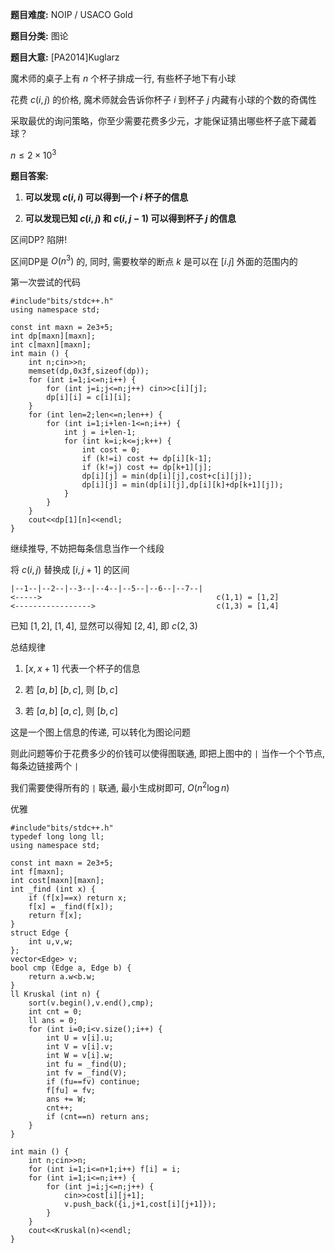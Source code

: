 **题目难度:** NOIP / USACO Gold

**题目分类:** 图论

**题目大意:** [PA2014]Kuglarz

魔术师的桌子上有 $n$ 个杯子排成一行, 有些杯子地下有小球

花费 $c(i,j)$ 的价格, 魔术师就会告诉你杯子 $i$ 到杯子 $j$ 内藏有小球的个数的奇偶性

采取最优的询问策略，你至少需要花费多少元，才能保证猜出哪些杯子底下藏着球？

$n≤2\times 10^3$

**题目答案:**

1. **可以发现 $c(i,i)$ 可以得到一个 $i$ 杯子的信息**

2. **可以发现已知 $c(i,j)$ 和 $c(i,j-1)$ 可以得到杯子 $j$ 的信息**

区间DP? 陷阱!

区间DP是 $O(n^3)$ 的, 同时, 需要枚举的断点 $k$ 是可以在 $[i.j]$ 外面的范围内的

第一次尝试的代码

```
#include"bits/stdc++.h"
using namespace std;

const int maxn = 2e3+5;
int dp[maxn][maxn];
int c[maxn][maxn];
int main () {
    int n;cin>>n;
    memset(dp,0x3f,sizeof(dp));
    for (int i=1;i<=n;i++) {
        for (int j=i;j<=n;j++) cin>>c[i][j];
        dp[i][i] = c[i][i];
    }
    for (int len=2;len<=n;len++) {
        for (int i=1;i+len-1<=n;i++) {
            int j = i+len-1;
            for (int k=i;k<=j;k++) {
                int cost = 0;
                if (k!=i) cost += dp[i][k-1];
                if (k!=j) cost += dp[k+1][j];
                dp[i][j] = min(dp[i][j],cost+c[i][j]);
                dp[i][j] = min(dp[i][j],dp[i][k]+dp[k+1][j]);
            }
        }
    }
    cout<<dp[1][n]<<endl;
}
```

继续推导, 不妨把每条信息当作一个线段

将 $c(i,j)$ 替换成 $[i,j+1]$  的区间

```
|--1--|--2--|--3--|--4--|--5--|--6--|--7--|
<----->                                       c(1,1) = [1,2]
<----------------->                           c(1,3) = [1,4]
```

已知 $[1,2]$, $[1,4]$, 显然可以得知 $[2,4]$, 即 $c(2,3)$

总结规律

1. $[x,x+1]$ 代表一个杯子的信息

2. 若 $[a,b]$ $[b,c]$, 则 $[b,c]$

3. 若 $[a,b]$ $[a,c]$, 则 $[b,c]$

这是一个图上信息的传递, 可以转化为图论问题  

则此问题等价于花费多少的价钱可以使得图联通, 即把上图中的 `|` 当作一个个节点, 每条边链接两个 `|` 

我们需要使得所有的 `|` 联通, 最小生成树即可, $O(n^2\log n)$

优雅

```
#include"bits/stdc++.h"
typedef long long ll;
using namespace std;

const int maxn = 2e3+5;
int f[maxn];
int cost[maxn][maxn];
int _find (int x) {
    if (f[x]==x) return x;
    f[x] = _find(f[x]);
    return f[x];
}
struct Edge {
    int u,v,w;
};
vector<Edge> v;
bool cmp (Edge a, Edge b) {
    return a.w<b.w;
}
ll Kruskal (int n) {
    sort(v.begin(),v.end(),cmp);
    int cnt = 0;
    ll ans = 0;
    for (int i=0;i<v.size();i++) {
        int U = v[i].u;
        int V = v[i].v;
        int W = v[i].w;
        int fu = _find(U);
        int fv = _find(V);
        if (fu==fv) continue;
        f[fu] = fv;
        ans += W;
        cnt++;
        if (cnt==n) return ans;
    }
}

int main () {
    int n;cin>>n;
    for (int i=1;i<=n+1;i++) f[i] = i;
    for (int i=1;i<=n;i++) {
        for (int j=i;j<=n;j++) {
            cin>>cost[i][j+1];
            v.push_back({i,j+1,cost[i][j+1]});
        }
    }
    cout<<Kruskal(n)<<endl;
}
```